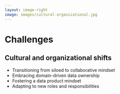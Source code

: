 ```yaml
---
layout: image-right
image: images/cultural-organizational.jpg
---
```

# Challenges
## Cultural and organizational shifts

<v-clicks>

- Transitioning from siloed to collaborative mindset
- Embracing domain-driven data ownership
- Fostering a data product mindset
- Adapting to new roles and responsibilities

</v-clicks>

<Footer/>

<!--
Transitioning from siloed to collaborative mindset:
Implementing a data mesh requires a shift from a siloed mindset to a more collaborative approach, 
breaking down barriers between teams and promoting knowledge sharing.

Embracing domain-driven data ownership:
A crucial cultural shift is the move toward domain-driven data ownership, where data management is aligned with 
specific business domains, empowering domain experts to make data-related decisions.

Fostering a data product mindset:
Organizations need to adopt a data product mindset, treating data as a valuable asset that delivers value to its 
consumers and requires continuous improvement and iteration.

Adapting to new roles and responsibilities:
The transition to a data mesh may require team members to adapt to new roles and responsibilities, 
such as data product owners, data engineers, and data domain experts, to support the new data management paradigm effectively.
-->